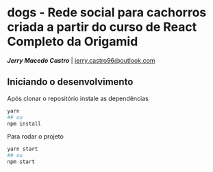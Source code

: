 # dogs - Rede social para cachorros criada a partir do curso de React Completo da Origamid  
**_Jerry Macedo Castro_** | jerry.castro96@outlook.com

## Iniciando o desenvolvimento

Após clonar o repositório instale as dependências

```bash
yarn 
## ou 
npm install
```

Para rodar o projeto

```bash
yarn start
## ou 
npm start
```
